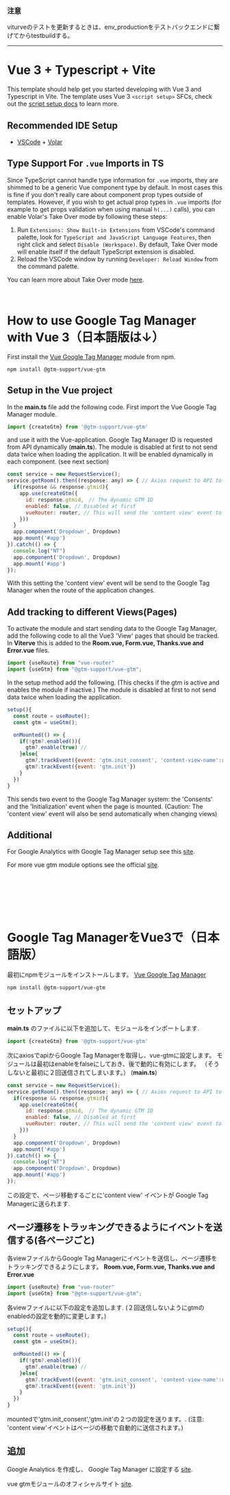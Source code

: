 ### 注意

viturveのテストを更新するときは、env_productionをテストバックエンドに繋げてからtestbuildする。


-----


# Vue 3 + Typescript + Vite

This template should help get you started developing with Vue 3 and Typescript in Vite. The template uses Vue 3 `<script setup>` SFCs, check out the [script setup docs](https://v3.vuejs.org/api/sfc-script-setup.html#sfc-script-setup) to learn more.

## Recommended IDE Setup

- [VSCode](https://code.visualstudio.com/) + [Volar](https://marketplace.visualstudio.com/items?itemName=johnsoncodehk.volar)

## Type Support For `.vue` Imports in TS

Since TypeScript cannot handle type information for `.vue` imports, they are shimmed to be a generic Vue component type by default. In most cases this is fine if you don't really care about component prop types outside of templates. However, if you wish to get actual prop types in `.vue` imports (for example to get props validation when using manual `h(...)` calls), you can enable Volar's Take Over mode by following these steps:

1. Run `Extensions: Show Built-in Extensions` from VSCode's command palette, look for `TypeScript and JavaScript Language Features`, then right click and select `Disable (Workspace)`. By default, Take Over mode will enable itself if the default TypeScript extension is disabled.
2. Reload the VSCode window by running `Developer: Reload Window` from the command palette.

You can learn more about Take Over mode [here](https://github.com/johnsoncodehk/volar/discussions/471).

&nbsp;  

# How to use Google Tag Manager with Vue 3（日本語版は↓）

First install the [Vue Google Tag Manager](https://www.npmjs.com/package/@gtm-support/vue-gtm) module from npm.

```npm
npm install @gtm-support/vue-gtm
```

## Setup in the Vue project

In the **main.ts** file add the following code.
First import the Vue Google Tag Manager module.

```js
import {createGtm} from '@gtm-support/vue-gtm'
```

and use it with the Vue-application. Google Tag Manager ID is requested from API dynamically (**main.ts**). The module is disabled at first to not send data twice when loading the application. It will be enabled dynamically in each component. (see next section)
```js
const service = new RequestService();
service.getRoom().then((response: any) => { // Axios request to API to get gtmid
  if(response && response.gtmid){ 
    app.use(createGtm({
      id: response.gtmid,　// The dynamic GTM ID 
      enabled: false, // Disabled at first
      vueRouter: router, // This will send the 'content view' event to the 
    }))
  }
  app.component('Dropdown', Dropdown)
  app.mount('#app')
}).catch(() => { 
  console.log("NT")
  app.component('Dropdown', Dropdown)
  app.mount('#app')
});
```
With this setting the 'content view' event will be send to the Google Tag Manager when the route of the application changes. 

## Add tracking to different Views(Pages)

To activate the module and start sending data to the Google Tag Manager, add the following code to all the Vue3 'View' pages that should be tracked. 
In **Viterve** this is added to the **Room.vue, Form.vue, Thanks.vue and Error.vue** files.
```js
import {useRoute} from "vue-router"
import {useGtm} from "@gtm-support/vue-gtm";
```
In the setup method add the following. (This checks if the gtm is active and enables the module if inactive.)
The module is disabled at first to not send data twice when loading the application.
```js
setup(){
  const route = useRoute();
  const gtm = useGtm();

  onMounted(() => {
    if(!gtm?.enabled()){
      gtm?.enable(true) //
    }else{
      gtm?.trackEvent({event: 'gtm.init_consent', 'content-view-name':route.name})
      gtm?.trackEvent({event: 'gtm.init'})
    }
  })
}
```
This sends two event to the Google Tag Manager system: the 'Consents' and the 'Initialization' event when the page is mounted. 
(Caution: The 'content view' event will also be send automatically when changing views)


## Additional

For Google Analytics with Google Tag Manager setup see this [site](https://www.e2msolutions.com/blog/setup-google-analytics-4/).

For more vue gtm module options see the official [site](https://www.npmjs.com/package/@gtm-support/vue-gtm).
<!-- The standard tracking code snippets does NOT need to be added to the **index.html** -->

&nbsp;  
&nbsp;  
&nbsp;  
&nbsp;  
&nbsp;  

# Google Tag ManagerをVue3で（日本語版）

最初にnpmモジュールをインストールします。 [Vue Google Tag Manager](https://www.npmjs.com/package/@gtm-support/vue-gtm) 

```npm
npm install @gtm-support/vue-gtm
```

## セットアップ

**main.ts** のファイルに以下を追加して、モジュールをインポートします.

```js
import {createGtm} from '@gtm-support/vue-gtm'
```

次にaxiosでapiからGoogle Tag Managerを取得し、vue-gtmに設定します。
モジュールは最初はenableをfalseにしておき、後で動的に有効にします。
（そうしないと最初に２回送信されてしまいます。） (**main.ts**)
```js
const service = new RequestService();
service.getRoom().then((response: any) => { // Axios request to API to get gtmid
  if(response && response.gtmid){ 
    app.use(createGtm({
      id: response.gtmid,　// The dynamic GTM ID 
      enabled: false, // Disabled at first
      vueRouter: router, // This will send the 'content view' event to the 
    }))
  }
  app.component('Dropdown', Dropdown)
  app.mount('#app')
}).catch(() => { 
  console.log("NT")
  app.component('Dropdown', Dropdown)
  app.mount('#app')
});
```
この設定で、ページ移動するごとに'content view' イベントが Google Tag Managerに送られます. 

## ページ遷移をトラッキングできるようにイベントを送信する(各ページごと)

各viewファイルからGoogle Tag Managerにイベントを送信し、ページ遷移をトラッキングできるようにします。
 **Room.vue, Form.vue, Thanks.vue and Error.vue** 
```js
import {useRoute} from "vue-router"
import {useGtm} from "@gtm-support/vue-gtm";
```
各viewファイルに以下の設定を追加します. (２回送信しないようにgtmのenabledの設定を動的に変更します。)

```js
setup(){
  const route = useRoute();
  const gtm = useGtm();

  onMounted(() => {
    if(!gtm?.enabled()){
      gtm?.enable(true) //
    }else{
      gtm?.trackEvent({event: 'gtm.init_consent', 'content-view-name':route.name})
      gtm?.trackEvent({event: 'gtm.init'})
    }
  })
}
```
mountedで'gtm.init_consent','gtm.init'の２つの設定を送ります。. 
(注意: 'content view'イベントはページの移動で自動的に送信されます。)


## 追加

Google Analytics を作成し、 Google Tag Manager に設定する [site](https://www.e2msolutions.com/blog/setup-google-analytics-4/).

vue gtmモジュールのオフィシャルサイト [site](https://www.npmjs.com/package/@gtm-support/vue-gtm).
<!-- The standard tracking code snippets does NOT need to be added to the **index.html** -->
